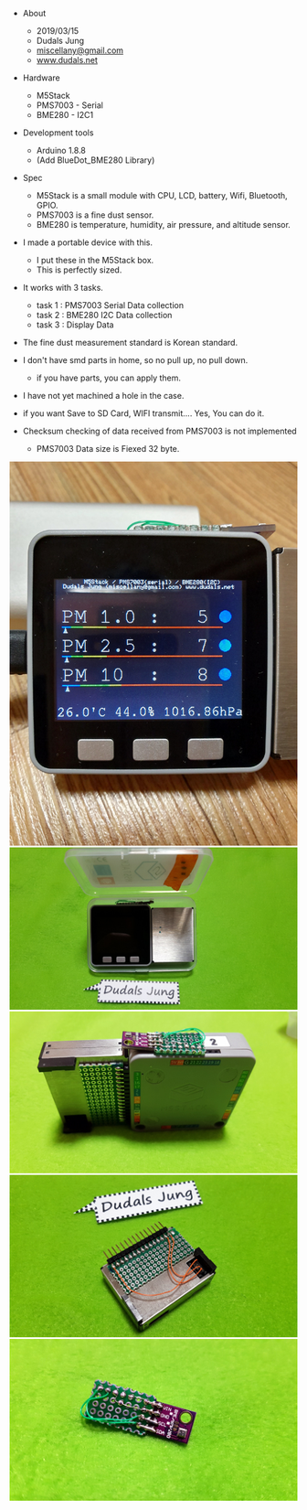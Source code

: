 * About
  * 2019/03/15
  * Dudals Jung
  * miscellany@gmail.com
  * www.dudals.net

* Hardware
  * M5Stack
  * PMS7003 - Serial
  * BME280 - I2C1

* Development tools
  * Arduino 1.8.8
  * (Add BlueDot_BME280 Library)

* Spec  
  * M5Stack is a small module with CPU, LCD, battery, Wifi, Bluetooth, GPIO. 
  * PMS7003 is a fine dust sensor.
  * BME280 is temperature, humidity, air pressure, and altitude sensor.

* I made a portable device with this.
  * I put these in the M5Stack box.
  * This is perfectly sized.

* It works with 3 tasks.
  * task 1 : PMS7003 Serial Data collection
  * task 2 : BME280 I2C Data collection
  * task 3 : Display Data

* The fine dust measurement standard is Korean standard.
* I don't have smd parts in home, so no pull up, no pull down.
  * if you have parts, you can apply them.
* I have not yet machined a hole in the case.

* if you want Save to SD Card, WIFI transmit.... Yes, You can do it.

* Checksum checking of data received from PMS7003 is not implemented
  * PMS7003 Data size is Fiexed 32 byte.

![20190317_223346.jpg](./DataSheet/20190317_223346.jpg)
![20190313_222947.jpg](./DataSheet/20190313_222947.jpg)
![20190313_222840.jpg](./DataSheet/20190313_222840.jpg)
![20190313_223807.jpg](./DataSheet/20190313_223807.jpg)
![20190313_222731.jpg](./DataSheet/20190313_222731.jpg)
